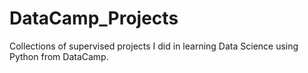 # DataCamp_Projects

Collections of supervised projects I did in learning Data Science using Python from DataCamp.
